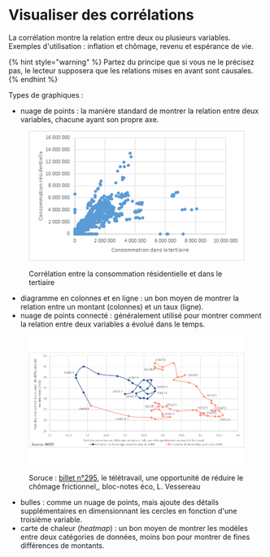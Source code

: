 # Visualiser des corrélations

La corrélation montre la relation entre deux ou plusieurs variables. Exemples d'utilisation : inflation et chômage, revenu et espérance de vie.

{% hint style="warning" %}
Partez du principe que si vous ne le précisez pas, le lecteur supposera que les relations mises en avant sont causales.
{% endhint %}

Types de graphiques :

* nuage de points : la manière standard de montrer la relation entre deux variables, chacune ayant son propre axe.

<figure><img src="../../.gitbook/assets/image (4).png" alt=""><figcaption><p>Corrélation entre la consommation résidentielle et dans le tertiaire</p></figcaption></figure>

* diagramme en colonnes et en ligne : un bon moyen de montrer la relation entre un montant (colonnes) et un taux (ligne).
* nuage de points connecté : généralement utilisé pour montrer comment la relation entre deux variables a évolué dans le temps.

<figure><img src="../../.gitbook/assets/image (1).png" alt=""><figcaption><p>Soruce : <a href="https://blocnotesdeleco.banque-france.fr/billet-de-blog/le-teletravail-une-opportunite-de-reduire-le-chomage-frictionnel">billet n°295</a>, le télétravail, une opportunité de réduire le chômage frictionnel,, bloc-notes éco, L. Vessereau</p></figcaption></figure>

* bulles : comme un nuage de points, mais ajoute des détails supplémentaires en dimensionnant les cercles en fonction d'une troisième variable.
* carte de chaleur (_heatmap_) : un bon moyen de montrer les modèles entre deux catégories de données, moins bon pour montrer de fines différences de montants.
